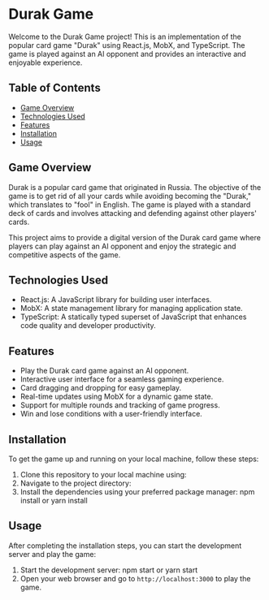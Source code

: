 # Durak Game

Welcome to the Durak Game project! This is an implementation of the popular card game "Durak" using React.js, MobX, and TypeScript. The game is played against an AI opponent and provides an interactive and enjoyable experience.

## Table of Contents
- [Game Overview](#game-overview)
- [Technologies Used](#technologies-used)
- [Features](#features)
- [Installation](#installation)
- [Usage](#usage)

## Game Overview

Durak is a popular card game that originated in Russia. The objective of the game is to get rid of all your cards while avoiding becoming the "Durak," which translates to "fool" in English. The game is played with a standard deck of cards and involves attacking and defending against other players' cards.

This project aims to provide a digital version of the Durak card game where players can play against an AI opponent and enjoy the strategic and competitive aspects of the game.

## Technologies Used

- React.js: A JavaScript library for building user interfaces.
- MobX: A state management library for managing application state.
- TypeScript: A statically typed superset of JavaScript that enhances code quality and developer productivity.

## Features

- Play the Durak card game against an AI opponent.
- Interactive user interface for a seamless gaming experience.
- Card dragging and dropping for easy gameplay.
- Real-time updates using MobX for a dynamic game state.
- Support for multiple rounds and tracking of game progress.
- Win and lose conditions with a user-friendly interface.

## Installation

To get the game up and running on your local machine, follow these steps:

1. Clone this repository to your local machine using:
2. Navigate to the project directory:
3. Install the dependencies using your preferred package manager:
npm install
or
yarn install

## Usage

After completing the installation steps, you can start the development server and play the game:

1. Start the development server:
npm start
or
yarn start
2. Open your web browser and go to `http://localhost:3000` to play the game.
